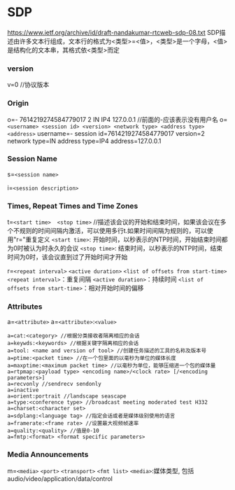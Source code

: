# SDP
https://www.ietf.org/archive/id/draft-nandakumar-rtcweb-sdp-08.txt
SDP描述由许多文本行组成，文本行的格式为<类型>=<值>，<类型>是一个字母，<值>是结构化的文本串，其格式依<类型>而定

### version
v=0 //协议版本

### Origin
o=- 7614219274584779017 2 IN IP4 127.0.0.1 //前面的-应该表示没有用户名
o=`<username> <session id> <version> <network type> <address type><address>`
username=-
session id=7614219274584779017
version=2
network type=IN
address type=IP4
address=127.0.0.1

### Session Name
s=`<session name>`

i=`<session description>`

### Times, Repeat Times and Time Zones
t=`<start time>  <stop time>` //描述该会议的开始和结束时间，如果该会议在多个不规则的时间间隔内激活，可以使用多行t.如果时间间隔为规则的，可以使用"r="重复定义
`<start time>`: 开始时间，以秒表示的NTP时间，开始结束时间都为0时被认为时永久的会议
`<stop time>`: 结束时间，以秒表示的NTP时间，结束时间为0时，该会议直到过了开始时间才开始

r=`<repeat interval>` `<active duration>` `<list of offsets from start-time>`
`<repeat interval>`：重复间隔
`<active duration>`：持续时间
`<list of offsets from start-time>`：相对开始时间的偏移

### Attributes
 a=`<attribute>`
 a=`<attribute>`:`<value>`
 
 ```
 a=cat:<category> //根据分类接收者隔离相应的会话
 a=keywds:<keywords> //根据关键字隔离相应的会话
 a=tool: <name and version of tool> //创建任务描述的工具的名称及版本号
 a=ptime:<packet time> //在一个包里面的以毫秒为单位的媒体长度
 a=maxptime:<maximum packet time> //以毫秒为单位，能够压缩进一个包的媒体量
 a=rtpmap:<payload type> <encoding name>/<clock rate> [/<encoding parameters>]
 a=recvonly //sendrecv sendonly
 a=inactive
 a=orient:portrait //landscape seascape
 a=type:<conference type> //broadcast meeting moderated test H332
 a=charset:<character set>
 a=sdplang:<language tag> //指定会话或者是媒体级别使用的语言
 a=framerate:<frame rate> //设置最大视频帧速率
 a=quality:<quality> //值是0-10
 a=fmtp:<format> <format specific parameters>
 ```


### Media Announcements
m=`<media>` `<port>` `<transport>` `<fmt list>`
`<media>`:媒体类型, 包括audio/video/application/data/control
